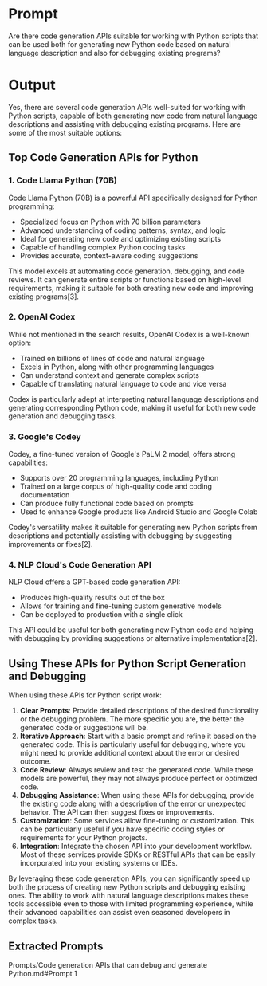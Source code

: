 # Prompt

Are there code generation APIs suitable for working with Python scripts that can be used both for generating new Python code based on natural language description and also for debugging existing programs?

# Output

Yes, there are several code generation APIs well-suited for working with Python scripts, capable of both generating new code from natural language descriptions and assisting with debugging existing programs. Here are some of the most suitable options:

## Top Code Generation APIs for Python

### 1. Code Llama Python (70B)

Code Llama Python (70B) is a powerful API specifically designed for Python programming:

- Specialized focus on Python with 70 billion parameters
- Advanced understanding of coding patterns, syntax, and logic
- Ideal for generating new code and optimizing existing scripts
- Capable of handling complex Python coding tasks
- Provides accurate, context-aware coding suggestions

This model excels at automating code generation, debugging, and code reviews. It can generate entire scripts or functions based on high-level requirements, making it suitable for both creating new code and improving existing programs\[3].

### 2. OpenAI Codex

While not mentioned in the search results, OpenAI Codex is a well-known option:

- Trained on billions of lines of code and natural language
- Excels in Python, along with other programming languages
- Can understand context and generate complex scripts
- Capable of translating natural language to code and vice versa

Codex is particularly adept at interpreting natural language descriptions and generating corresponding Python code, making it useful for both new code generation and debugging tasks.

### 3. Google's Codey

Codey, a fine-tuned version of Google's PaLM 2 model, offers strong capabilities:

- Supports over 20 programming languages, including Python
- Trained on a large corpus of high-quality code and coding documentation
- Can produce fully functional code based on prompts
- Used to enhance Google products like Android Studio and Google Colab

Codey's versatility makes it suitable for generating new Python scripts from descriptions and potentially assisting with debugging by suggesting improvements or fixes\[2].

### 4. NLP Cloud's Code Generation API

NLP Cloud offers a GPT-based code generation API:

- Produces high-quality results out of the box
- Allows for training and fine-tuning custom generative models
- Can be deployed to production with a single click

This API could be useful for both generating new Python code and helping with debugging by providing suggestions or alternative implementations\[2].

## Using These APIs for Python Script Generation and Debugging

When using these APIs for Python script work:

1. **Clear Prompts**: Provide detailed descriptions of the desired functionality or the debugging problem. The more specific you are, the better the generated code or suggestions will be.
2. **Iterative Approach**: Start with a basic prompt and refine it based on the generated code. This is particularly useful for debugging, where you might need to provide additional context about the error or desired outcome.
3. **Code Review**: Always review and test the generated code. While these models are powerful, they may not always produce perfect or optimized code.
4. **Debugging Assistance**: When using these APIs for debugging, provide the existing code along with a description of the error or unexpected behavior. The API can then suggest fixes or improvements.
5. **Customization**: Some services allow fine-tuning or customization. This can be particularly useful if you have specific coding styles or requirements for your Python projects.
6. **Integration**: Integrate the chosen API into your development workflow. Most of these services provide SDKs or RESTful APIs that can be easily incorporated into your existing systems or IDEs.

By leveraging these code generation APIs, you can significantly speed up both the process of creating new Python scripts and debugging existing ones. The ability to work with natural language descriptions makes these tools accessible even to those with limited programming experience, while their advanced capabilities can assist even seasoned developers in complex tasks.

## Extracted Prompts

Prompts/Code generation APIs that can debug and generate Python.md#Prompt 1
